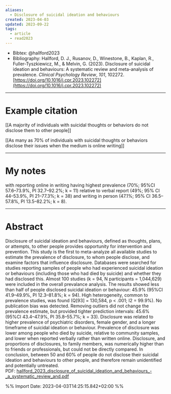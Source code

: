 ```yaml
---
aliases:
  - Disclosure of suicidal ideation and behaviours
created: 2023-04-03
updated: 2023-09-22
tags:
  - article
  - read2023
---
```


- Bibtex: @hallford2023
- Bibliography: Hallford, D. J., Rusanov, D., Winestone, B., Kaplan, R., Fuller-Tyszkiewicz, M., & Melvin, G. (2023). Disclosure of suicidal ideation and behaviours: A systematic review and meta-analysis of prevalence. _Clinical Psychology Review_, _101_, 102272. [https://doi.org/10.1016/j.cpr.2023.102272](https://doi.org/10.1016/j.cpr.2023.102272)

---
# Example citation

[[A majority of individuals with suicidal thoughts or behaviors do not disclose them to other people]]

[[As many as 70% of individuals with suicidal thoughts or behaviors disclose their issues when the medium is online writing]]

---
# My notes

with reporting online in writing having highest prevalence (70%; 95%CI 57.6–73.9%, PI 32.7–92.2%; k = 11) relative to verbal report (49%; 95% CI 44–53.9%, PI 21–77.3%; k = 38) and writing in person (47.1%; 95% CI 36.5–57.8%, PI 13.5–82.2%; k = 8).

---

# Abstract
Disclosure of suicidal ideation and behaviours, defined as thoughts, plans, or attempts, to other people provides opportunity for intervention and prevention. This study is the first to meta-analyze all available studies to estimate the prevalence of disclosure, to whom people disclose, and examine factors that influence disclosure. Databases were searched for studies reporting samples of people who had experienced suicidal ideation or behaviours (including those who had died by suicide) and whether they had disclosed this. Almost 100 studies (k = 94, N participants = 1,044,629) were included in the overall prevalance analysis. The results showed less than half of people disclosed suicidal ideation or behaviour: 45.9% (95%CI 41.9–49.9%, PI 12.3–81.8%; k = 94). High heterogeneity, common to prevalence studies, was found (Q[93] = 130,584, p < .001; I2 = 99.9%). No publication bias was detected. Removing outliers did not change the prevalence estimate, but provided tighter prediction intervals: 45.6% (95%CI 43.4–47.9%, PI 35.8–55.7%; k = 33). Disclosure was related to higher prevalence of psychiatric disorders, female gender, and a longer timeframe of suicidal ideation or behaviour. Prevalence of disclosure was lower among people who died by suicide, relative to community samples, and lower when reported verbally rather than written online. Disclosure, and proportions of disclosures, to family members, was numerically higher than to friends or professionals, but could not be directly compared. In conclusion, between 50 and 60% of people do not disclose their suicidal ideation and behaviours to other people, and therefore remain unidentified and potentially untreated.
PDF: [hallford_2023_disclosure_of_suicidal_ideation_and_behaviours_-_a_systematic_review_and.pdf](file:///Users/oskarflygare/Library/CloudStorage/OneDrive-KarolinskaInstitutet/30-39%20Resources/37%20-%20Personal%20research%20library/zotero-articles/Hallford/hallford_2023_disclosure_of_suicidal_ideation_and_behaviours_-_a_systematic_review_and.pdf)

%% Import Date: 2023-04-03T14:25:15.842+02:00 %%
